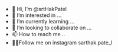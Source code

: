 - 👋 Hi, I’m @srtHakPatel
- 👀 I’m interested in ...
- 🌱 I’m currently learning ...
- 💞️ I’m looking to collaborate on ...
- 📫 How to reach me ..
- 👨‍💻Follow me on instagram sarthak.pate_l

<!---
srtHakPAtel/srtHakPatel is a ✨ special ✨ repository because its `README.md` (this file) appears on your GitHub profile.
You can click the Preview link to take a look at your changes.
--->

